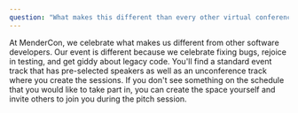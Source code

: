 ```yaml
---
question: "What makes this different than every other virtual conference I've been to?"
---
```


At MenderCon, we celebrate what makes us different from other software developers. Our event is different because we celebrate fixing bugs, rejoice in testing, and get giddy about legacy code. You'll find a standard event track that has pre-selected speakers as well as an unconference track where you create the sessions. If you don't see something on the schedule that you would like to take part in, you can create the space yourself and invite others to join you during the pitch session.
